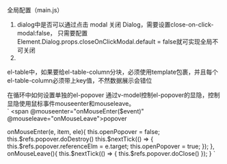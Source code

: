 全局配置（main.js）

1. dialog中是否可以通过点击 modal 关闭 Dialog，需要设置close-on-click-modal:false，
   只需要配置Element.Dialog.props.closeOnClickModal.default = false就可实现全局不可关闭
2.

el-table中，如果要给el-table-column分块，必须使用template包裹，并且每个el-table-column必须带上key值，不然数据展示会错位

在循环中如何设置单独的el-popover
通过v-model控制el-popover的显隐，控制显隐使用鼠标事件mouseenter和mouseleave。  
`
<span @mouseenter="onMouseEnter($event)"  @mouseleave="onMouseLeave">popover</span>
<el-popover
 ref="popover"
 v-model="openPopover"
 placement="bottom-start"
 width="100"
 trigger="hover">
 <div class="dept-popover"></div>
</el-popover>
onMouseEnter(e, item, ele){
   this.openPopover = false;
   this.$refs.popover.doDestroy()
   this.$nextTick(() => {
     this.$refs.popover.referenceElm = e.target;
     this.openPopover = true;
   });
},
onMouseLeave(){
   this.$nextTick(() => {
     this.$refs.popover.doClose()
   });
}
`
